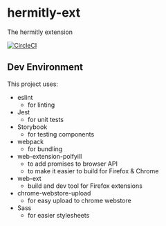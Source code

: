 # hermitly-ext
The hermitly extension

[![CircleCI](https://circleci.com/gh/PChwistek/hermitly-ext.svg?style=svg&circle-token=c1d0f29722b0456d275fef78483644443cdca7df)](https://circleci.com/gh/PChwistek/hermitly-ext)

## Dev Environment

This project uses:

* eslint
  * for linting
* Jest
  * for unit tests
* Storybook
  * for testing components
* webpack
  * for bundling
* web-extension-polfyill
  * to add promises to browser API
  * to make it easier to build for Firefox & Chrome
* web-ext
  * build and dev tool for Firefox extensions
* chrome-webstore-upload
  * for easy upload to chrome webstore
* Sass
  * for easier stylesheets

